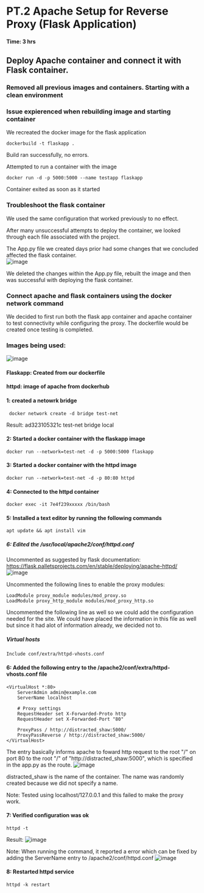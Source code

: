 # PT.2 Apache Setup for Reverse Proxy (Flask Application) 
#### Time: 3 hrs

## Deploy Apache container and connect it with Flask container.


### Removed all previous images and containers. Starting with a clean environment

### Issue expierenced when rebuilding image and starting container

We recreated the docker image for the flask application

````
dockerbuild -t flaskapp .
```````
Build ran successfully, no errors.

Attempted to run a container with the image

```````
docker run -d -p 5000:5000 --name testapp flaskapp
```````
Container exited as soon as it started

### Troubleshoot the flask container
  
We used the same configuration that worked previously to no effect.

After many unsuccessful attempts to deploy the container, we looked through each file associated with the project. 

The App.py file we created days prior had some changes that we concluded affected the flask container.  
![image](https://github.com/user-attachments/assets/c63dae7f-ffd3-4290-97d9-e1892b446eef)

We deleted the changes within the App.py file, rebuilt the image and then was successful with deploying the flask container.

### Connect apache and flask containers using the docker network command

We decided to first run both the flask app container and apache container to test connectivity while configuring the proxy. The dockerfile would be created once testing is completed.

### Images being used:

![image](https://github.com/user-attachments/assets/f53a7ded-7ee4-4d55-b7f0-8990e6027ce3)

#### Flaskapp: Created from our dockerfile
#### httpd: image of apache from dockerhub

#### 1: created a netowrk bridge
````
 docker network create -d bridge test-net
````
Result:
ad323105321c   test-net   bridge    local

#### 2: Started a docker container with the flaskapp image
```````
docker run --network=test-net -d -p 5000:5000 flaskapp
```````
#### 3: Started a docker container with the httpd image
`````
docker run --network=test-net -d -p 80:80 httpd
`````
#### 4: Connected to the httpd container
````
docker exec -it 7e4f239xxxxx /bin/bash
````

#### 5: Installed a text editor by running the following commands
```
apt update && apt install vim

```

##### 6: Edited the /usr/local/apache2/conf/httpd.conf

Uncommented as suggested by flask documentation: https://flask.palletsprojects.com/en/stable/deploying/apache-httpd/
![image](https://github.com/user-attachments/assets/e72fde52-dcda-4d65-b881-4c4e7fc37519)

Uncommented the following lines to enable the proxy modules:
```
LoadModule proxy_module modules/mod_proxy.so
LoadModule proxy_http_module modules/mod_proxy_http.so
```
Uncommented the following line as well so we could add the configuration needed for the site. We could have placed the information in this file as well but since it had alot of information already, we decided not to.

##### Virtual hosts
```
Include conf/extra/httpd-vhosts.conf
```

#### 6: Added the following entry to the /apache2/conf/extra/httpd-vhosts.conf file 
`````````
<VirtualHost *:80>
    ServerAdmin admin@example.com
    ServerName localhost

    # Proxy settings
    RequestHeader set X-Forwarded-Proto http
    RequestHeader set X-Forwarded-Port "80"

    ProxyPass / http://distracted_shaw:5000/
    ProxyPassReverse / http://distracted_shaw:5000/
</VirtualHost>
````````````

The entry basically informs apache to foward http request to the root "/" on port 80 to the root "/" of "http://distracted_shaw:5000", which is specified in the app.py as the route. 
![image](https://github.com/user-attachments/assets/0427b53e-0bb7-455b-85e1-c9a5f66c7f8a)
 
distracted_shaw is the name of the container. The name was randomly created because we did not specify a name.

Note: Tested using localhost/127.0.0.1 and this failed to make the proxy work.

#### 7: Verified configuration was ok
``````
httpd -t
``````
Result: ![image](https://github.com/user-attachments/assets/6e3b6be6-1b62-4142-8b2b-bdeaa4a7d92e)


Note: When running the command, it reported a error which can be fixed by adding the ServerName entry to /apache2/conf/httpd.conf
![image](https://github.com/user-attachments/assets/518b56c6-6270-4de5-ae48-5cef5fcc366e)



#### 8: Restarted httpd service
``````
httpd -k restart
``````



